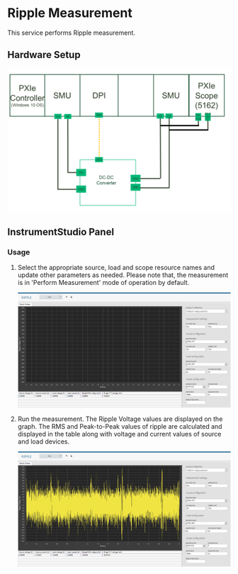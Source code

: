 # Ripple Measurement
This service performs Ripple measurement.

## Hardware Setup

![alt text](meas-images/ripple-hardware-setup.png)

## InstrumentStudio Panel

### Usage

1. Select the appropriate source, load and scope resource names and update other parameters as needed. Please note that, the measurement is in 'Perform Measurement' mode of operation by default.

   ![alt text](meas-images/ripple-config.png)

2. Run the measurement. The Ripple Voltage values are displayed on the graph. The RMS and Peak-to-Peak values of ripple are calculated and displayed in the table along with voltage and current values of source and load devices.
   
   ![alt text](meas-images/ripple-meas-results.png)


